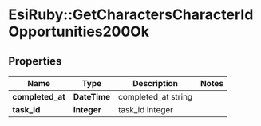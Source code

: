 # EsiRuby::GetCharactersCharacterIdOpportunities200Ok

## Properties
Name | Type | Description | Notes
------------ | ------------- | ------------- | -------------
**completed_at** | **DateTime** | completed_at string | 
**task_id** | **Integer** | task_id integer | 


